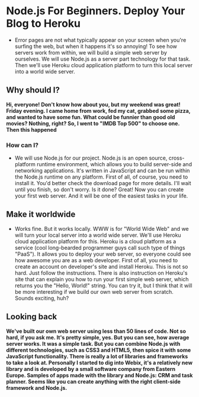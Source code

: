 # Node.js For Beginners. Deploy Your Blog to Heroku

* Error pages are not what typically appear on your screen when you're surfing the web, but when it happens it's so annoying! To see how servers work from within, we will build a simple web server by ourselves. We will use Node.js as a server part technology for that task. Then we'll use Heroku cloud application platform to turn this local server into a world wide server.


## Why should I?

**Hi, everyone! Don't know how about you, but my weekend was great!**
**Friday evening. I came home from work, fed my cat, grabbed some pizza, and wanted to have some fun. What could be funnier than good old movies? Nothing, right? So, I went to "IMDB Top 500" to choose one. Then this happened**

### How can I?

* We will use Node.js for our project. Node.js is an open source, cross-platform runtime environment, which allows you to build server-side and networking applications. It's written in JavaScript and can be run within the Node.js runtime on any platform. First of all, of course, you need to install it. You'd better check the download page for more details. I'll wait until you finish, so don't worry. Is it done? Great! Now you can create your first web server. And it will be one of the easiest tasks in your life.


## Make it worldwide

* Works fine. But it works locally. WWW is for "World Wide Web" and we will turn your local server into a world wide server. We'll use Heroku cloud application platform for this. Heroku is a cloud platform as a service (cool long-bearded programmer guys call such type of things "PaaS"). It allows you to deploy your web server, so everyone could see how awesome you are as a web developer. First of all, you need to create an account on developer's site and install Heroku. This is not so hard. Just follow the instructions. There is also instruction on Heroku's site that can explain you how to run your first simple web server, which returns you the "Hello, World!" string. You can try it, but I think that it will be more interesting if we build our own web server from scratch. Sounds exciting, huh?


## Looking back

**We've built our own web server using less than 50 lines of code. Not so hard, if you ask me. It's pretty simple, yes. But you can see, how average server works. It was a simple task. But you can combine Node.js with different technologies, such as CSS3 and HTML5, then spice it with some JavaScript functionality. There is really a lot of libraries and frameworks to take a look at. Personally I started to dig into Webix, it's a relatively new library and is developed by a small software company from Eastern Europe. Samples of apps made with the library and Node.js: CRM and task planner. Seems like you can create anything with the right client-side framework and Node.js.**